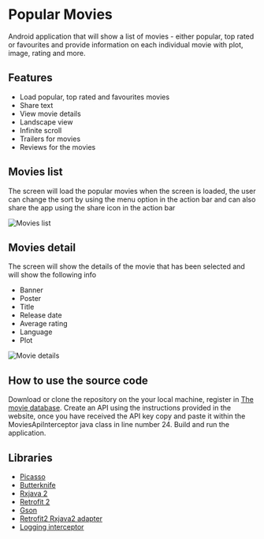 # Popular Movies

Android application that will show a list of movies - either popular, top rated or favourites and provide information on each individual movie with plot, image, rating and more.

## Features

* Load popular, top rated and favourites movies
* Share text
* View movie details
* Landscape view
* Infinite scroll
* Trailers for movies
* Reviews for the movies

## Movies list

The screen will load the popular movies when the screen is loaded, the user can change the sort by using the menu option in the action bar and can also share the app using the share icon in the action bar

![Movies list](https://github.com/dilipkumar4813/movie-android/blob/master/screenshots/Screenshot_2017-04-22-21-25-00.png)

## Movies detail

The screen will show the details of the movie that has been selected and will show the following info

* Banner
* Poster
* Title
* Release date
* Average rating
* Language
* Plot

![Movie details](https://github.com/dilipkumar4813/movie-android/blob/master/screenshots/Screenshot_2017-04-22-21-24-32.png)

## How to use the source code

Download or clone the repository on the your local machine, register in [The movie database](https://www.themoviedb.org/?language=en). Create an API using the instructions provided in the website, once you have received the API key copy and paste it within the MoviesApiInterceptor java class in line number 24. Build and run the application.

## Libraries

* [Picasso](http://square.github.io/picasso/)
* [Butterknife](http://jakewharton.github.io/butterknife/)
* [Rxjava 2](https://github.com/ReactiveX/RxJava/wiki/What's-different-in-2.0)
* [Retrofit 2](http://square.github.io/retrofit/)
* [Gson](http://square.github.io/retrofit/)
* [Retrofit2 Rxjava2 adapter](https://github.com/JakeWharton/retrofit2-rxjava2-adapter)
* [Logging interceptor](https://github.com/square/okhttp/tree/master/okhttp-logging-interceptor)
